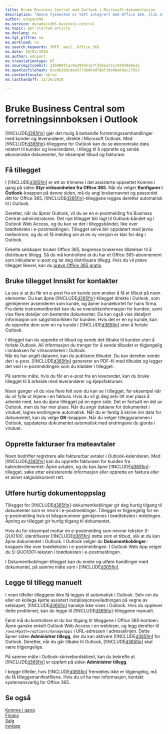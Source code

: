 ```yaml
---
title: Bruke Business Central med Outlook | Microsoft-dokumentasjon
description: "Denne tjenesten er tett integrert med Office 365, slik at du kan behandle alle forretningssamhandlinger og e-postmeldinger med kunder og leverandører direkte i Outlook."
author: edupont04
ms.service: dynamics365-business-central
ms.topic: get-started-article
ms.devlang: na
ms.tgt_pltfrm: na
ms.workload: na
ms.search.keywords: SMTP, mail, Office 365
ms.date: 10/01/2018
ms.author: edupont
ms.translationtype: HT
ms.sourcegitcommit: 33b900f1ac9e295921e7f3d6ea72cc93939d8a1b
ms.openlocfilehash: 6ced619dc9a43f7db0b4d78bf3de08a6dac27653
ms.contentlocale: nb-no
ms.lasthandoff: 11/26/2018

---
```

# <a name="using-business-central-as-your-business-inbox-in-outlook"></a>Bruke Business Central som forretningsinnboksen i Outlook
[!INCLUDE[d365fin](includes/d365fin_md.md)] gjør det mulig å behandle forretningssamhandlinger med kunder og leverandører, direkte i Microsoft Outlook. Med [!INCLUDE[d365fin](includes/d365fin_md.md)]-tilleggene for Outlook kan du se økonomiske data relatert til kunder og leverandører, i tillegg til å opprette og sende økonomiske dokumenter, for eksempel tilbud og fakturaer.  

## <a name="getting-the-add-in"></a>Få tillegget
I [!INCLUDE[d365fin](includes/d365fin_md.md)] er ett av trinnene i det assisterte oppsettet Komme i gang på siden **Styr virksomheten fra Office 365**. Når du velger **Konfigurer i Outlook**-knappen på denne siden, må du angi brukernavnet og passordet ditt for Office 365. [!INCLUDE[d365fin](includes/d365fin_md.md)]-tilleggene legges deretter automatisk til i Outlook.  

Deretter, når du åpner Outlook, vil du se en e-postmelding fra Business Central-administratoren. Det nye tillegget blir lagt til Outlook-båndet og i Outlook Web Access, og du kan se det i tilleggsbåndet, like over brødteksten i e-postmeldingen. Tillegget selve blir oppdatert med jevne mellomrom, og du vil få melding om at en ny versjon er klar for deg i Outlook.  

Enkelte selskaper bruker Office 365, begrense brukernes tillatelser til å distribuere tillegg. Så du må kontrollere at du har et Office 365-abonnement som inkluderer e-post og lar deg distribuere tillegg. Hvis du vil prøve tillegget likevel, kan du [prøve Office 365 gratis](https://products.office.com/try).  

## <a name="using-the-contact-insights-add-in"></a>Bruke tillegget Innsikt for kontakter
La oss si at du får en e-post fra en kunde som ønsker å få et tilbud på noen elementer. Du kan åpne [!INCLUDE[d365fin](includes/d365fin_md.md)]-tillegget direkte i Outlook, som gjenkjenner avsenderen som kunde, og åpner kundekortet for hans firma. Fra dette instrumentbordet kan du se oversiktsinformasjon for kunden, samt vise flere detaljer om bestemte dokumenter. Du kan også vise detaljert informasjon om salgshistorikken for kunden. Hvis det er en ny kunde, kan du opprette dem som en ny kunde i [!INCLUDE[d365fin](includes/d365fin_md.md)] uten å forlate Outlook.  

I tillegget kan du opprette et tilbud og sende det tilbake til kunden uten å forlate Outlook. All informasjon du trenger for å sende tilbudet er tilgjengelig i innboksen for virksomheten i Outlook.  
Når du har angitt dataene, kan du publisere tilbudet. Du kan deretter sende det i e-post. [!INCLUDE[d365fin](includes/d365fin_md.md)] genererer en PDF-fil med tilbudet og legger det ved i e-postmeldingen som du kladder i tillegget.  

På samme måte, hvis du får en e-post fra en leverandør, kan du bruke tillegget til å arbeide med leverandører og kjøpsfakturaer.  

Noen ganger vil du vise flere felt som du kan se i tillegget, for eksempel når du vil fylle ut linjene i en faktura. Hvis du vil gi deg selv litt mer plass å arbeide med, kan du åpne tillegget på en egen side. Det er fortsatt en del av Outlook, men du har mer plass. Når du angir dataene for dokumentet i vinduet, lagres endringene automatisk. Når du er ferdig å skrive inn data for dokumentet, kan du velge **OK**-knappen. Når du velger tilleggsrammen i Outlook, oppdateres dokumentet automatisk med endringene du gjorde i vinduet.  

## <a name="creating-invoices-from-your-meeting-appointments"></a>Opprette fakturaer fra møteavtaler
Noen bedrifter registrere alle fakturerbar avtaler i Outlook-kalenderen. Med [!INCLUDE[d365fin](includes/d365fin_md.md)] kan du opprette fakturaen for kunden fra kalenderelementet: Åpne avtalen, og du kan åpne [!INCLUDE[d365fin](includes/d365fin_md.md)]-tillegget, søke etter eksisterende informasjon eller opprette en faktura eller et annet salgsdokument rett.  

## <a name="doing-quick-document-lookup"></a>Utføre hurtig dokumentoppslag
Tillegget for [!INCLUDE[d365fin](includes/d365fin_md.md)]-dokumentkoblinger gir deg hurtig tilgang til dokumenter som er nevnt i e-postmeldinger. Tillegget er tilgjengelig for en e-postmelding hvis et bilagsnummer gjenkjennes i brødteksten i meldingen. Åpning av tillegget gir hurtig tilgang til dokumentet.  

Hvis du for eksempel mottar en e-postmelding som nevner teksten *S-QUO100*, identifiserer [!INCLUDE[d365fin](includes/d365fin_md.md)] dette som et tilbud, slik at du kan åpne dokumentet i Outlook. I Outlook velger du **Dokumentkoblinger**-knappen like over brødteksten i e-postmeldingen. I Outlook Web App velger du *S-QUO1001*-teksten i brødteksten i e-postmeldingen.  

I Dokumentkoblinger-tillegget kan du endre og utføre handlinger med dokumentet, på samme måte som i [!INCLUDE[d365fin](includes/d365fin_md.md)].

## <a name="adding-the-add-ins-manually"></a>Legge til tillegg manuelt
I noen tilfeller tilleggene ikke få legges til automatisk i Outlook. Selv om du eller en kollega kjørte assistert installasjonsveiledningen på vegne av selskapet, [!INCLUDE[d365fin](includes/d365fin_md.md)] kanskje ikke vises i Outlook. Hvis du opplever dette problemet, kan du legge til [!INCLUDE[d365fin](includes/d365fin_md.md)]-tilleggene manuelt.  

Først må du kontrollere at du har tilgang til tilleggene i Office 365-kontoen. Åpne ganske enkelt Outlook Web Access i en webleser, og legg deretter til `/owa/#path=/options/manageapps` i URL-adressen i adresselinjen. Dette åpner siden **Administrer tillegg**, der du kan aktivere [!INCLUDE[d365fin](includes/d365fin_md.md)] for Outlook. Deretter, når du går tilbake til Outlook, [!INCLUDE[d365fin](includes/d365fin_md.md)] skal være tilgjengelige.  

På samme måte i Outlook-skrivebordsklient, kan du bekrefte at [!INCLUDE[d365fin](includes/d365fin_md.md)] er oppført på siden **Administrer tillegg**.  

I begge tilfeller, hvis [!INCLUDE[d365fin](includes/d365fin_md.md)] fremdeles ikke er tilgjengelig, må du få tilleggsmanifestfilene. Hvis du vil ha mer informasjon, kontakt systemansvarlig for Office 365.

## <a name="see-also"></a>Se også
[Komme i gang](product-get-started.md)  
[Finans](finance.md)  
[Salg](sales-manage-sales.md)  
[Innkjøp](purchasing-manage-purchasing.md)  

